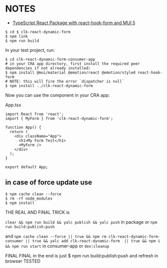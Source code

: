 # NOTES

- [TypeScript React Package with react-hook-form and MUI 5](https://claude.ai/chat/9db6d8f4-faad-496e-b307-73b99f62e1a0)

```shell
$ cd $ clk-react-dynamic-form
$ npm link
$ npm run build
```

In your test project, run:

```shell
$ cd clk-react-dynamic-form-consumer-app
# in your CRA app directory, first install the required peer dependencies if not already installed:
$ npm install @mui/material @emotion/react @emotion/styled react-hook-form
# NOTE: this will fire the error `dispatcher is null`
$ npm install ../clk-react-dynamic-form
```

Now you can use the component in your CRA app:

App.tsx

```shell
import React from 'react';
import { MyForm } from 'clk-react-dynamic-form';

function App() {
  return (
    <div className="App">
      <h1>My Form Test</h1>
      <MyForm />
    </div>
  );
}

export default App;
```

## in case of force update use

```shell
$ npm cache clean --force
$ rm -rf node_modules
$ npm install
```

THE REAL AND FINAL TRICK is 

`clear && npm run build && yalc publish && yalc push` in package or `npm run build:publish:push`

and `npm cache clean --force || true && npm rm clk-react-dynamic-form-consumer || true && yalc add clk-react-dynamic-form  || true && npm i && npm run start` in consumer-app or `dev:cleanup`

FINAL FINAL
in the end is just
$ npm run build:publish:push
and refresh in browser TESTED